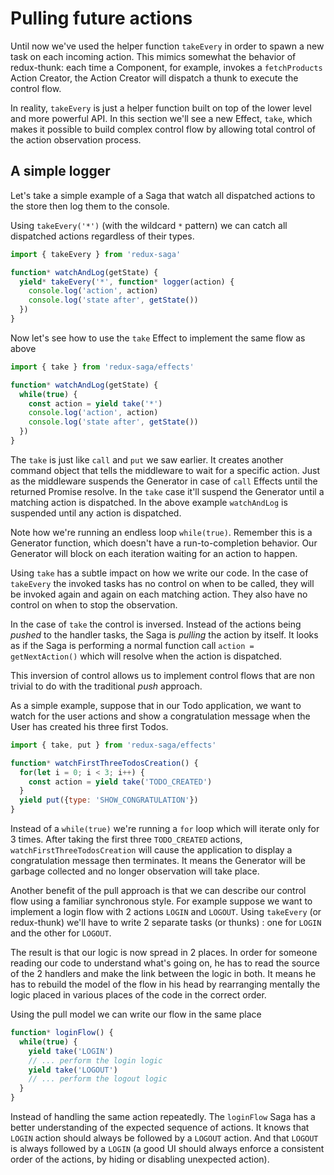 # Pulling future actions

Until now we've used the helper function `takeEvery` in order to spawn a new task on
each incoming action. This mimics somewhat the behavior of redux-thunk: each time a
Component, for example, invokes a `fetchProducts` Action Creator, the Action Creator will
dispatch a thunk to execute the control flow.

In reality, `takeEvery` is just a helper function built on top of the lower level and more
powerful API. In this section we'll see a new Effect, `take`, which makes it possible to build complex
control flow by allowing total control of the action observation process.

## A simple logger

Let's take a simple example of a Saga that watch all dispatched actions to the store then
log them to the console.

Using `takeEvery('*')` (with the wildcard `*` pattern) we can catch all dispatched actions regardless
of their types.

```javascript
import { takeEvery } from 'redux-saga'

function* watchAndLog(getState) {
  yield* takeEvery('*', function* logger(action) {
    console.log('action', action)
    console.log('state after', getState())
  })
}
```

Now let's see how to use the `take` Effect to implement the same flow as above

```javascript
import { take } from 'redux-saga/effects'

function* watchAndLog(getState) {
  while(true) {
    const action = yield take('*')
    console.log('action', action)
    console.log('state after', getState())
  })
}
```

The `take` is just like `call` and `put` we saw earlier. It creates another command object
that tells the middleware to wait for a specific action. Just as the middleware suspends
the Generator in case of `call` Effects until the returned Promise resolve. In the `take`
case it'll suspend the Generator until a matching action is dispatched. In the above example
`watchAndLog` is suspended until any action is dispatched.

Note how we're running an endless loop `while(true)`. Remember this is a Generator function,
which doesn't have a run-to-completion behavior. Our Generator will block on each iteration
waiting for an action to happen.

Using `take` has a subtle impact on how we write our code. In the case of `takeEvery` the invoked
tasks has no control on when to be called, they will be invoked again and again on each matching
action. They also have no control on when to stop the observation.

In the case of `take` the control is inversed. Instead of the actions being *pushed* to the
handler tasks, the Saga is *pulling* the action by itself. It looks as if the Saga is performing
a normal function call `action = getNextAction()` which will resolve when the action is
dispatched.

This inversion of control allows us to implement control flows that are non trivial to do with
the traditional *push* approach.

As a simple example, suppose that in our Todo application, we want to watch for the user actions
and show a congratulation message when the User has created his three first Todos.

```javascript
import { take, put } from 'redux-saga/effects'

function* watchFirstThreeTodosCreation() {
  for(let i = 0; i < 3; i++) {
    const action = yield take('TODO_CREATED')
  }
  yield put({type: 'SHOW_CONGRATULATION'})
}
```

Instead of a `while(true)` we're running a `for` loop which will iterate only for 3 times. After
taking the first three `TODO_CREATED` actions, `watchFirstThreeTodosCreation` will cause the
application to display a congratulation message then terminates. It means the Generator will be
garbage collected and no longer observation will take place.

Another benefit of the pull approach is that we can describe our control flow using a familiar
synchronous style. For example suppose we want to implement a login flow with 2 actions `LOGIN`
and `LOGOUT`. Using `takeEvery` (or redux-thunk) we'll have to write 2 separate tasks (or thunks) : one for
`LOGIN` and the other for `LOGOUT`.

The result is that our logic is now spread in 2 places. In order for someone reading our code to
understand what's going on, he has to read the source of the 2 handlers and make the link
between the logic in both. It means he has to rebuild the model of the flow in his head
by rearranging mentally the logic placed in various places of the code in the correct
order.

Using the pull model we can write our flow in the same place

```javascript
function* loginFlow() {
  while(true) {
    yield take('LOGIN')
    // ... perform the login logic
    yield take('LOGOUT')
    // ... perform the logout logic
  }
}
```

Instead of handling the same action repeatedly. The `loginFlow` Saga has a better understanding
of the expected sequence of actions. It knows that `LOGIN` action should always be followed by
a `LOGOUT` action. And that `LOGOUT` is always followed by a `LOGIN` (a good UI should always enforce
a consistent order of the actions, by hiding or disabling unexpected action).
